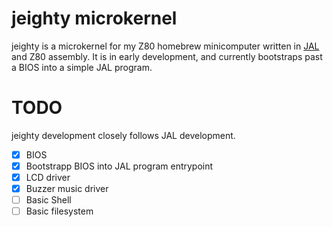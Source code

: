 # jeighty microkernel

jeighty is a microkernel for my Z80 homebrew minicomputer written in [JAL](https://github.com/jleightcap/jal) and Z80 assembly.
It is in early development, and currently bootstraps past a BIOS into a simple JAL program.

# TODO
jeighty development closely follows JAL development.

- [X] BIOS
- [X] Bootstrapp BIOS into JAL program entrypoint
- [X] LCD driver
- [X] Buzzer music driver
- [ ] Basic Shell
- [ ] Basic filesystem
